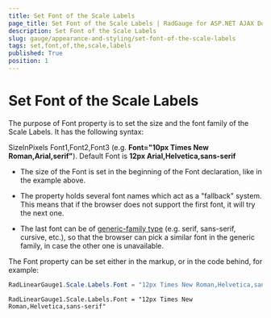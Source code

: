 ```yaml
---
title: Set Font of the Scale Labels
page_title: Set Font of the Scale Labels | RadGauge for ASP.NET AJAX Documentation
description: Set Font of the Scale Labels
slug: gauge/appearance-and-styling/set-font-of-the-scale-labels
tags: set,font,of,the,scale,labels
published: True
position: 1
---
```


# Set Font of the Scale Labels

The purpose of Font property is to set the size and the font family of the Scale Labels. It has the following syntax:

SizeInPixels Font1,Font2,Font3 (e.g. **Font="10px Times New Roman,Arial,serif"**). Default Font is **12px Arial,Helvetica,sans-serif**

* The size of the Font is set in the beginning of the Font declaration, like in the example above.

* The property holds several font names which act as a "fallback" system. This means that if the browser does not support the first font, it will try the next one.

* The last font can be of [generic-family type](http://en.wikipedia.org/wiki/Font_family_%28HTML%29#Generic_font_families) (e.g. serif, sans-serif, cursive, etc.), so that the browser can pick a similar font in the generic family, in case the other one is unavailable.

The Font property can be set either in the markup, or in the code behind, for example:

````C#
RadLinearGauge1.Scale.Labels.Font = "12px Times New Roman,Helvetica,sans-serif";
````
````VB
RadLinearGauge1.Scale.Labels.Font = "12px Times New Roman,Helvetica,sans-serif"
````

